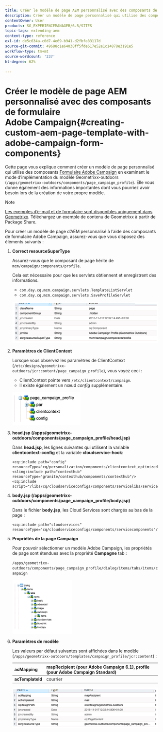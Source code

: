 ```yaml
---
title: Créer le modèle de page AEM personnalisé avec des composants de formulaire Adobe Campaign
description: Créer un modèle de page personnalisé qui utilise des composants Adobe Campaign Form
contentOwner: User
products: SG_EXPERIENCEMANAGER/6.5/SITES
topic-tags: extending-aem
content-type: reference
exl-id: de5c634a-c0d7-4e69-b941-d2fbfe83117d
source-git-commit: 49688c1e64038ff5fde617e52e1c14878e3191e5
workflow-type: tm+mt
source-wordcount: '237'
ht-degree: 62%

---
```


# Créer le modèle de page AEM personnalisé avec des composants de formulaire Adobe Campaign{#creating-custom-aem-page-template-with-adobe-campaign-form-components}

Cette page vous explique comment créer un modèle de page personnalisé qui utilise des composants [Formulaire Adobe Campaign](/help/sites-authoring/adobe-campaign-components.md) en examinant le mode d’implémentation du modèle Geometrixx-outdoors (`/apps/geometrixx-outdoors/components/page_campaign_profile`). Elle vous donne également des informations importantes dont vous pourriez avoir besoin lors de la création de votre propre modèle.

>[!NOTE]
>
>[Les exemples d’e-mail et de formulaire sont disponibles uniquement dans Geometrixx](/help/sites-developing/we-retail.md). Téléchargez un exemple de contenu de Geometrixx à partir de Package Share.

Pour créer un modèle de page d’AEM personnalisé à l’aide des composants de formulaire Adobe Campaign, assurez-vous que vous disposez des éléments suivants :

1. **Correct resourceSuperType**

   Assurez-vous que le composant de page hérite de `mcm/campaign/components/profile`.

   Cela est nécessaire pour que les servlets obtiennent et enregistrent des informations.

   * `com.day.cq.mcm.campaign.servlets.TemplateListServlet`
   * `com.day.cq.mcm.campaign.servlets.SaveProfileServlet`

   ![chlimage_1-201](assets/chlimage_1-201.png)

1. **Paramètres de ClientContext**

   Lorsque vous observez les paramètres de ClientContext (`/etc/designs/geometrixx-outdoors/jcr:content/page_campaign_profile`), vous voyez ceci :

   * ClientContext pointe vers `/etc/clientcontext/campaign`.
   * Il existe également un nœud *config* supplémentaire.

   ![chlimage_1-202](assets/chlimage_1-202.png)

1. **head.jsp (/apps/geometrixx-outdoors/components/page_campaign_profile/head.jsp)**

   Dans **head.jsp**, les lignes suivantes qui utilisent la variable **clientcontext-config** et la variable **cloudservice-hook**:

   ```
   <cq:include path="config" resourceType="cq/personalization/components/clientcontext_optimized/config"/>
   <sling:include path="contexthub" resourceType="granite/contexthub/components/contexthub"/>
   <cq:include script="/libs/cq/cloudserviceconfigs/components/servicelibs/servicelibs.jsp"/>
   ```

1. **body.jsp (/apps/geometrixx-outdoors/components/page_campaign_profile/body.jsp)**

   Dans le fichier **body.jsp**, les Cloud Services sont chargés au bas de la page :

   ```
   <cq:include path="cloudservices" resourceType="cq/cloudserviceconfigs/components/servicecomponents"/>
   ```

1. **Propriétés de la page Campaign**

   Pour pouvoir sélectionner un modèle Adobe Campaign, les propriétés de page sont étendues avec la propriété **Campagne** tab :

   `/apps/geometrixx-outdoors/components/page_campaign_profile/dialog/items/tabs/items/campaign`

   ![chlimage_1-203](assets/chlimage_1-203.png)

1. **Paramètres de modèle**

   Les valeurs par défaut suivantes sont affichées dans le modèle (`/apps/geometrixx-outdoors/templates/campaign_profile/jcr:content`) :

   | **acMapping** | mapRecipient (pour Adobe Campaign 6.1), profile (pour Adobe Campaign Standard) |
   |---|---|
   | **acTemplateId** | courrier |

   ![chlimage_1-204](assets/chlimage_1-204.png)
